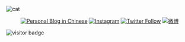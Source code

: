 ![cat](https://cjup.github.io/assets/catplay.gif)

<p align="center">
 <a href="https://huzizi.com"><img src="https://img.shields.io/website?color=34a853&label=Blog&style=for-the-badge&up_message=%F0%9F%93%9D&url=https%3A%2F%2Fhuzizi.com%2F" alt="Personal Blog in Chinese" /></a>
 <a href="https://instagram.com/CJUpUp"><img src="https://img.shields.io/website?color=4285f4&label=Instagram&style=for-the-badge&up_message=%F0%9F%93%B8&url=https%3A%2F%2Fwww.instagram.com%2FCJUpUp%2F" alt="Instagram" /></a>
 <a href="https://twitter.com/CJUpUp"><img src="https://img.shields.io/website?color=%23ea4335%20&label=twitter&style=for-the-badge&up_message=%F0%9F%90%A6&url=https%3A%2F%2Ftwitter.com%2FCJUpUp" alt="Twitter Follow" /></a>
 <a href="https://weibo.com/cojis"><img src="https://img.shields.io/website?color=fbbc05&label=Weibo&style=for-the-badge&up_message=%F0%9F%A7%A3&url=https%3A%2F%2Fweibo.com%2Fcojis" alt="微博" /></a>
</p>

![visitor badge](https://visitor-badge.laobi.icu/badge?page_id=heyrock.heyrock)


<!--
- 🔭 I’m currently working on ...
- 🌱 I’m currently learning ...
- 👯 I’m looking to collaborate on ...
- 🤔 I’m looking for help with ...
- 💬 Ask me about ...
- 📫 How to reach me: ...
- 😄 Pronouns: ...
- ⚡ Fun fact: ...
-->
